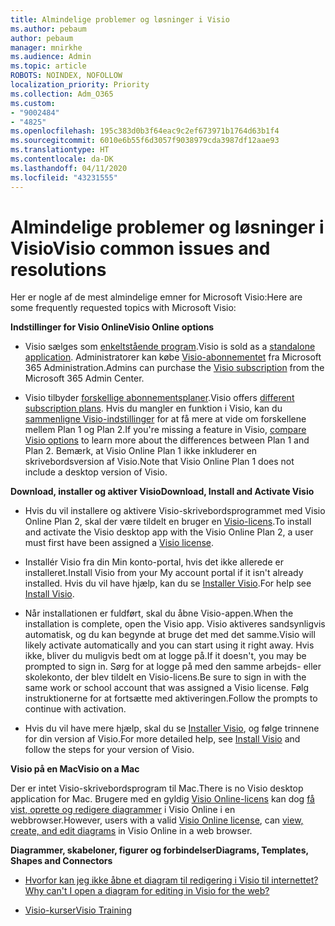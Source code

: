 ```yaml
---
title: Almindelige problemer og løsninger i Visio
ms.author: pebaum
author: pebaum
manager: mnirkhe
ms.audience: Admin
ms.topic: article
ROBOTS: NOINDEX, NOFOLLOW
localization_priority: Priority
ms.collection: Adm_O365
ms.custom:
- "9002484"
- "4825"
ms.openlocfilehash: 195c383d0b3f64eac9c2ef673971b1764d63b1f4
ms.sourcegitcommit: 6010e6b55f6d3057f9038979cda3987df12aae93
ms.translationtype: HT
ms.contentlocale: da-DK
ms.lasthandoff: 04/11/2020
ms.locfileid: "43231555"
---
```

# <a name="visio-common-issues-and-resolutions"></a><span data-ttu-id="0daaf-102">Almindelige problemer og løsninger i Visio</span><span class="sxs-lookup"><span data-stu-id="0daaf-102">Visio common issues and resolutions</span></span>

<span data-ttu-id="0daaf-103">Her er nogle af de mest almindelige emner for Microsoft Visio:</span><span class="sxs-lookup"><span data-stu-id="0daaf-103">Here are some frequently requested topics with Microsoft Visio:</span></span>

<span data-ttu-id="0daaf-104">**Indstillinger for Visio Online**</span><span class="sxs-lookup"><span data-stu-id="0daaf-104">**Visio Online options**</span></span>

- <span data-ttu-id="0daaf-105">Visio sælges som [enkeltstående program](https://products.office.com/visio/flowchart-software).</span><span class="sxs-lookup"><span data-stu-id="0daaf-105">Visio is sold as a [standalone application](https://products.office.com/visio/flowchart-software).</span></span> <span data-ttu-id="0daaf-106">Administratorer kan købe [Visio-abonnementet](https://docs.microsoft.com/alchemyinsights/purchase-visio-subscription) fra Microsoft 365 Administration.</span><span class="sxs-lookup"><span data-stu-id="0daaf-106">Admins can purchase the [Visio subscription](https://docs.microsoft.com/alchemyinsights/purchase-visio-subscription) from the Microsoft 365 Admin Center.</span></span>

- <span data-ttu-id="0daaf-107">Visio tilbyder [forskellige abonnementsplaner](https://products.office.com/visio/microsoft-visio-plans-and-pricing-compare-visio-options).</span><span class="sxs-lookup"><span data-stu-id="0daaf-107">Visio offers [different subscription plans](https://products.office.com/visio/microsoft-visio-plans-and-pricing-compare-visio-options).</span></span> <span data-ttu-id="0daaf-108">Hvis du mangler en funktion i Visio, kan du [sammenligne Visio-indstillinger](https://products.office.com/visio/microsoft-visio-plans-and-pricing-compare-visio-options) for at få mere at vide om forskellene mellem Plan 1 og Plan 2.</span><span class="sxs-lookup"><span data-stu-id="0daaf-108">If you're missing a feature in Visio, [compare Visio options](https://products.office.com/visio/microsoft-visio-plans-and-pricing-compare-visio-options) to learn more about the differences between Plan 1 and Plan 2.</span></span>  <span data-ttu-id="0daaf-109">Bemærk, at Visio Online Plan 1 ikke inkluderer en skrivebordsversion af Visio.</span><span class="sxs-lookup"><span data-stu-id="0daaf-109">Note that Visio Online Plan 1 does not include a desktop version of Visio.</span></span>

<span data-ttu-id="0daaf-110">**Download, installer og aktiver Visio**</span><span class="sxs-lookup"><span data-stu-id="0daaf-110">**Download, Install and Activate Visio**</span></span>

- <span data-ttu-id="0daaf-111">Hvis du vil installere og aktivere Visio-skrivebordsprogrammet med Visio Online Plan 2, skal der være tildelt en bruger en [Visio-licens](https://docs.microsoft.com/office365/admin/subscriptions-and-billing/assign-licenses-to-users).</span><span class="sxs-lookup"><span data-stu-id="0daaf-111">To install and activate the Visio desktop app with the Visio Online Plan 2, a user must first have been assigned a [Visio license](https://docs.microsoft.com/office365/admin/subscriptions-and-billing/assign-licenses-to-users).</span></span>

- <span data-ttu-id="0daaf-112">Installér Visio fra din Min konto-portal, hvis det ikke allerede er installeret.</span><span class="sxs-lookup"><span data-stu-id="0daaf-112">Install Visio from your My account portal if it isn't already installed.</span></span> <span data-ttu-id="0daaf-113">Hvis du vil have hjælp, kan du se [Installer Visio](https://support.office.com/article/f98f21e3-aa02-4827-9167-ddab5b025710).</span><span class="sxs-lookup"><span data-stu-id="0daaf-113">For help see [Install Visio](https://support.office.com/article/f98f21e3-aa02-4827-9167-ddab5b025710).</span></span>

- <span data-ttu-id="0daaf-114">Når installationen er fuldført, skal du åbne Visio-appen.</span><span class="sxs-lookup"><span data-stu-id="0daaf-114">When the installation is complete, open the Visio app.</span></span> <span data-ttu-id="0daaf-115">Visio aktiveres sandsynligvis automatisk, og du kan begynde at bruge det med det samme.</span><span class="sxs-lookup"><span data-stu-id="0daaf-115">Visio will likely activate automatically and you can start using it right away.</span></span> <span data-ttu-id="0daaf-116">Hvis ikke, bliver du muligvis bedt om at logge på.</span><span class="sxs-lookup"><span data-stu-id="0daaf-116">If it doesn't, you may be prompted to sign in.</span></span> <span data-ttu-id="0daaf-117">Sørg for at logge på med den samme arbejds- eller skolekonto, der blev tildelt en Visio-licens.</span><span class="sxs-lookup"><span data-stu-id="0daaf-117">Be sure to sign in with the same work or school account that was assigned a Visio license.</span></span> <span data-ttu-id="0daaf-118">Følg instruktionerne for at fortsætte med aktiveringen.</span><span class="sxs-lookup"><span data-stu-id="0daaf-118">Follow the prompts to continue with activation.</span></span>

- <span data-ttu-id="0daaf-119">Hvis du vil have mere hjælp, skal du se [Installer Visio](https://support.office.com/article/f98f21e3-aa02-4827-9167-ddab5b025710), og følge trinnene for din version af Visio.</span><span class="sxs-lookup"><span data-stu-id="0daaf-119">For more detailed help, see [Install Visio](https://support.office.com/article/f98f21e3-aa02-4827-9167-ddab5b025710) and follow the steps for your version of Visio.</span></span>

<span data-ttu-id="0daaf-120">**Visio på en Mac**</span><span class="sxs-lookup"><span data-stu-id="0daaf-120">**Visio on a Mac**</span></span>

<span data-ttu-id="0daaf-121">Der er intet Visio-skrivebordsprogram til Mac.</span><span class="sxs-lookup"><span data-stu-id="0daaf-121">There is no Visio desktop application for Mac.</span></span> <span data-ttu-id="0daaf-122">Brugere med en gyldig [Visio Online-licens](https://docs.microsoft.com/office365/admin/subscriptions-and-billing/assign-licenses-to-users) kan dog [få vist, oprette og redigere diagrammer](https://support.office.com/article/06f04845-91b8-4e8f-881f-a43c970735fc) i Visio Online i en webbrowser.</span><span class="sxs-lookup"><span data-stu-id="0daaf-122">However, users with a valid [Visio Online license](https://docs.microsoft.com/office365/admin/subscriptions-and-billing/assign-licenses-to-users), can [view, create, and edit diagrams](https://support.office.com/article/06f04845-91b8-4e8f-881f-a43c970735fc) in Visio Online in a web browser.</span></span>

<span data-ttu-id="0daaf-123">**Diagrammer, skabeloner, figurer og forbindelser**</span><span class="sxs-lookup"><span data-stu-id="0daaf-123">**Diagrams, Templates, Shapes and Connectors**</span></span>

- [<span data-ttu-id="0daaf-124">Hvorfor kan jeg ikke åbne et diagram til redigering i Visio til internettet?</span><span class="sxs-lookup"><span data-stu-id="0daaf-124">Why can't I open a diagram for editing in Visio for the web?</span></span>](https://support.microsoft.com/da-DK/office/why-can-t-i-open-a-diagram-for-editing-in-visio-for-the-web-ea4a23d3-21d3-4878-945e-cf1be4140357)

- [<span data-ttu-id="0daaf-125">Visio-kurser</span><span class="sxs-lookup"><span data-stu-id="0daaf-125">Visio Training</span></span>](https://support.office.com/article/visio-training-e058bcfa-1d90-4653-afc6-e84d54cf94a6)
